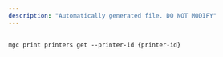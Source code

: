 ```yaml
---
description: "Automatically generated file. DO NOT MODIFY"
---
```


```cli

mgc print printers get --printer-id {printer-id}

```